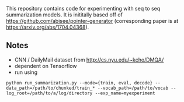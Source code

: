This repository contains code for experimenting with seq to seq summarization models. It is inititally based off of https://github.com/abisee/pointer-generator (corresponding paper is at https://arxiv.org/abs/1704.04368).

## Notes

- CNN / DailyMail dataset from http://cs.nyu.edu/~kcho/DMQA/
- dependent on Tensorflow
- run using

```
python run_summarization.py --mode={train, eval, decode} --data_path=/path/to/chunked/train_* --vocab_path=/path/to/vocab --log_root=/path/to/a/log/directory --exp_name=myexperiment
```
